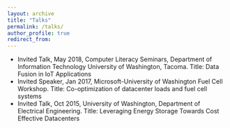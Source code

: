 ```yaml
---
layout: archive
title: "Talks"
permalink: /talks/
author_profile: true
redirect_from:
---
```


  * Invited Talk,  May 2018, Computer Literacy Seminars, Department of Information Technology University of Washington, Tacoma. Title: Data Fusion in IoT Applications 
  * Invited Speaker, Jan 2017, Microsoft-University of Washington Fuel Cell Workshop. Title: Co-optimization of datacenter loads and fuel cell systems
  * Invited Talk, Oct 2015, University of Washington, Department of Electrical Engineering. Title: Leveraging Energy Storage Towards Cost Effective Datacenters


